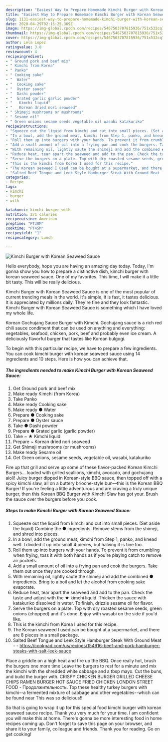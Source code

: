 ```yaml
---
description: "Easiest Way to Prepare Homemade Kimchi Burger with Korean Seaweed Sauce"
title: "Easiest Way to Prepare Homemade Kimchi Burger with Korean Seaweed Sauce"
slug: 1131-easiest-way-to-prepare-homemade-kimchi-burger-with-korean-seaweed-sauce
date: 2020-04-29T02:15:25.369Z
image: https://img-global.cpcdn.com/recipes/5467503707815936/751x532cq70/kimchi-burger-with-korean-seaweed-sauce-recipe-main-photo.jpg
thumbnail: https://img-global.cpcdn.com/recipes/5467503707815936/751x532cq70/kimchi-burger-with-korean-seaweed-sauce-recipe-main-photo.jpg
cover: https://img-global.cpcdn.com/recipes/5467503707815936/751x532cq70/kimchi-burger-with-korean-seaweed-sauce-recipe-main-photo.jpg
author: Lela Lopez
ratingvalue: 3.8
reviewcount: 4
recipeingredient:
- " Ground pork and beef mix"
- " Kimchi from Korea"
- " Panko"
- " Cooking sake"
- "  Water"
- "  Cooking sake"
- "  Oyster sauce"
- "  Dashi powder"
- "  Grated garlic garlic powder"
- "   Kimchi liquid"
- "   Korean dried nori seaweed"
- " Shimeji mushrooms or mushrooms"
- " Sesame oil"
- " Green onions sesame seeds vegetable oil wasabi katakuriko"
recipeinstructions:
- "Squeeze out the liquid from kimchi and cut into small pieces. (Set aside the liquid) Combine the ● ingredients. Remove stems from the shimeji, and shred into pieces."
- "In a bowl, add the ground meat, kimchi from Step 1, panko, and knead well. I divided it up into small 4 pieces, but halving it is fine too."
- "Roll them up into burgers with your hands. To prevent it from crumbling when frying, toss it with both hands as if you&#39;re playing catch to remove air pockets."
- "Add a small amount of oil into a frying pan and cook the burgers. Take them out once they are cooked through."
- "With remaining oil, lightly saute the shimeji and add the combined ● ingredients. Bring to a boil and let the alcohol from cooking sake evaporate."
- "Reduce heat, tear apart the seaweed and add to the pan. Check the taste and adjust with the ★ kimchi liquid. Thicken the sauce with katakuriko dissolved in water. To finish, drizzle sesame oil for flavor."
- "Serve the burgers on a plate. Top with dry roasted sesame seeds, green onions (chopped) and it&#39;s done. Enjoy with wasabi on the side if you&#39;d like."
- "This is the kimchi from Korea I used for this recipe."
- "The Korean seaweed I used can be bought at a supermarket, and there are 8 pieces in a small package."
- "Salted Beef Tongue and Leek Style Hamburger Steak With Ground Meat  https://cookpad.com/us/recipes/154916-beef-and-pork-hamburger-steaks-with-salt-leek-sauce"
categories:
- Recipe
tags:
- kimchi
- burger
- with

katakunci: kimchi burger with 
nutrition: 271 calories
recipecuisine: American
preptime: "PT30M"
cooktime: "PT45M"
recipeyield: "1"
recipecategory: Lunch

---
```



![Kimchi Burger with Korean Seaweed Sauce](https://img-global.cpcdn.com/recipes/5467503707815936/751x532cq70/kimchi-burger-with-korean-seaweed-sauce-recipe-main-photo.jpg)

Hello everybody, hope you are having an amazing day today. Today, I'm gonna show you how to prepare a distinctive dish, kimchi burger with korean seaweed sauce. One of my favorites. This time, I will make it a little bit tasty. This will be really delicious.

Kimchi Burger with Korean Seaweed Sauce is one of the most popular of current trending meals in the world. It's simple, it is fast, it tastes delicious. It is appreciated by millions daily. They're fine and they look fantastic. Kimchi Burger with Korean Seaweed Sauce is something which I have loved my whole life.

Korean Gochujang Sauce Burger with Kimchi. Gochujang sauce is a rich red chili sauce condiment that can be used on anything and everything: vegetables, seafood, chicken, pork, beef and probably even ice cream. A deliciously flavorful burger that tastes like Korean bulgogi.


To begin with this particular recipe, we have to prepare a few ingredients. You can cook kimchi burger with korean seaweed sauce using 14 ingredients and 10 steps. Here is how you can achieve that.

<!--inarticleads1-->

##### The ingredients needed to make Kimchi Burger with Korean Seaweed Sauce:

1. Get  Ground pork and beef mix
1. Make ready  Kimchi (from Korea)
1. Take  Panko
1. Make ready  Cooking sake
1. Make ready  ● Water
1. Prepare  ● Cooking sake
1. Prepare  ● Oyster sauce
1. Take  ● Dashi powder
1. Prepare  ● Grated garlic (garlic powder)
1. Take  ~ ★ Kimchi liquid
1. Prepare  ~  Korean dried nori seaweed
1. Get  Shimeji mushrooms (or mushrooms)
1. Make ready  Sesame oil
1. Get  Green onions, sesame seeds, vegetable oil, wasabi, katakuriko


Fire up that grill and serve up some of these flavor-packed Korean Kimchi Burgers… loaded with grilled scallions, kimchi, avocado, and gochujang aioli! Juicy burger dipped in Korean-style BBQ sauce, then topped off with a spicy kimchi slaw, all on a buttery brioche-style bun—this is the Korean BBQ Burger! If you&#39;re feeling a little adventurous and are craving a truly unique burger, then this Korean BBQ Burger with Kimchi Slaw has got your. Brush the sauce over the burgers before you cook. 

<!--inarticleads2-->

##### Steps to make Kimchi Burger with Korean Seaweed Sauce:

1. Squeeze out the liquid from kimchi and cut into small pieces. (Set aside the liquid) Combine the ● ingredients. Remove stems from the shimeji, and shred into pieces.
1. In a bowl, add the ground meat, kimchi from Step 1, panko, and knead well. I divided it up into small 4 pieces, but halving it is fine too.
1. Roll them up into burgers with your hands. To prevent it from crumbling when frying, toss it with both hands as if you&#39;re playing catch to remove air pockets.
1. Add a small amount of oil into a frying pan and cook the burgers. Take them out once they are cooked through.
1. With remaining oil, lightly saute the shimeji and add the combined ● ingredients. Bring to a boil and let the alcohol from cooking sake evaporate.
1. Reduce heat, tear apart the seaweed and add to the pan. Check the taste and adjust with the ★ kimchi liquid. Thicken the sauce with katakuriko dissolved in water. To finish, drizzle sesame oil for flavor.
1. Serve the burgers on a plate. Top with dry roasted sesame seeds, green onions (chopped) and it&#39;s done. Enjoy with wasabi on the side if you&#39;d like.
1. This is the kimchi from Korea I used for this recipe.
1. The Korean seaweed I used can be bought at a supermarket, and there are 8 pieces in a small package.
1. Salted Beef Tongue and Leek Style Hamburger Steak With Ground Meat -  - https://cookpad.com/us/recipes/154916-beef-and-pork-hamburger-steaks-with-salt-leek-sauce


Place a griddle on a high heat and fire up the BBQ. Once really hot, brush the burgers one more time Leave the burgers to rest for a minute and mix the kimchi with the shredded white cabbage and a tbsp mayo. Cut the buns, and build the burger with. CRISPY CHICKEN BURGER GRILLED CHEESE CHIPS RAMEN BURGER HOT SAUCE FRIED CHICKEN LONDON STREET FOOD - Продолжительность. Top these healthy turkey burgers with kimchi--a fermented mixture of cabbage and other vegetables--which can be found near This was so delicious!! 

So that is going to wrap it up for this special food kimchi burger with korean seaweed sauce recipe. Thank you very much for your time. I am confident you will make this at home. There's gonna be more interesting food in home recipes coming up. Don't forget to save this page on your browser, and share it to your family, colleague and friends. Thank you for reading. Go on get cooking!
